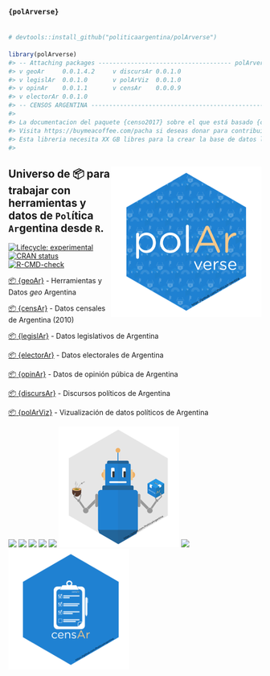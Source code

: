 
<!-- README.md is generated from README.Rmd. Please edit that file -->

### `{polArverse}`

``` r

# devtools::install_github("politicaargentina/polArverse")

library(polArverse)
#> -- Attaching packages ------------------------------------- polArverse0.0.1.2 --
#> v geoAr     0.0.1.4.2     v discursAr 0.0.1.0  
#> v legislAr  0.0.1.0       v polArViz  0.0.1.0  
#> v opinAr    0.0.1.1       v censAr    0.0.0.9  
#> v electorAr 0.0.1.0
#> -- CENSOS ARGENTINA ------------------------------------------------------------
#> 
#> La documentacion del paquete {censo2017} sobre el que está basado {censAr} y ejemplos de uso se encuentran en https://pacha.dev/censo2017/.
#> Visita https://buymeacoffee.com/pacha si deseas donar para contribuir al desarrollo de software como este.
#> Esta libreria necesita XX GB libres para la crear la base de datos localmente. Una vez creada la base, esta ocupa YYY GB en disco.
#> 
```

## <a><img src="man/figures/logo.png" align="right" width="300"/></a> Universo de :package: para trabajar con herramientas y datos de `Pol`ítica `Ar`gentina desde `R`.

<!-- badges: start -->

[![Lifecycle:
experimental](https://img.shields.io/badge/lifecycle-experimental-orange.svg)](https://lifecycle.r-lib.org/articles/stages.html#experimental)
[![CRAN
status](https://www.r-pkg.org/badges/version/polArverse)](https://CRAN.R-project.org/package=opinAr)
[![R-CMD-check](https://github.com/PoliticaArgentina/polArverse/workflows/R-CMD-check/badge.svg)](https://github.com/PoliticaArgentina/polArverse/actions)

<!-- badges: end -->

[:package: {geoAr}](https://github.com/PoliticaArgentina/geoAr) -
Herramientas y Datos *geo* Argentina

[:package: {censAr}](https://github.com/PoliticaArgentina/censAr) -
Datos censales de Argentina (2010)

[:package: {legislAr}](https://github.com/PoliticaArgentina/legislAr) -
Datos legislativos de Argentina

[:package:
{electorAr}](https://github.com/PoliticaArgentina/electorAr) - Datos
electorales de Argentina

[:package: {opinAr}](https://github.com/PoliticaArgentina/opinAr) -
Datos de opinión púbica de Argentina

[:package:
{discursAr}](https://github.com/PoliticaArgentina/discursAr) - Discursos
políticos de Argentina

[:package: {polArViz}](https://github.com/PoliticaArgentina/polArViz) -
Vizualización de datos políticos de Argentina

[<img src="https://github.com/politicaargentina/data_warehouse/raw/master/hex/geoAr.png?raw=true" width="240"/>](https://github.com/PoliticaArgentina/geoAr)
[<img src="https://github.com/politicaargentina/data_warehouse/raw/master/hex/opinAr.PNG?raw=true" width="240"/>](https://github.com/PoliticaArgentina/opinAr)
[<img src="https://github.com/politicaargentina/data_warehouse/raw/master/hex/legislAr.png?raw=true" width="240"/>](https://github.com/PoliticaArgentina/legislAr)
[<img src="https://github.com/politicaargentina/data_warehouse/blob/master/hex/discursAr.png?raw=true" width="240"/>](https://github.com/PoliticaArgentina/discursAr)
[<img src="https://github.com/politicaargentina/data_warehouse/blob/master/hex/electorAr.png?raw=true" width="240"/>](https://github.com/PoliticaArgentina/electorAr)
[<img src="https://github.com/PoliticaArgentina/polar_bot/raw/master/hex/polArbot.png" width="240"/>](https://github.com/PoliticaArgentina/polar_bot)
[<img src="https://github.com/PoliticaArgentina/data_warehouse/raw/master/hex/polAr10-10-10.png" width="240"/>](https://github.com/PoliticaArgentina/data_warehouse)
[<img src="https://raw.githubusercontent.com/PoliticaArgentina/censAr/main/inst/img/censAr.png" width="240"/>](https://github.com/PoliticaArgentina/censAr)
